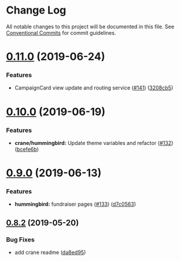 # Change Log

All notable changes to this project will be documented in this file.
See [Conventional Commits](https://conventionalcommits.org) for commit guidelines.

# [0.11.0](https://github.com/wingscms/wings/compare/@wingscms/crane@0.10.0...@wingscms/crane@0.11.0) (2019-06-24)


### Features

* CampaignCard view update and routing service ([#141](https://github.com/wingscms/wings/issues/141)) ([3208cb5](https://github.com/wingscms/wings/commit/3208cb5))





# [0.10.0](https://github.com/wingscms/wings/compare/@wingscms/crane@0.9.0...@wingscms/crane@0.10.0) (2019-06-19)


### Features

* **crane/hummingbird:** Update theme variables and refactor ([#132](https://github.com/wingscms/wings/issues/132)) ([bcefe6b](https://github.com/wingscms/wings/commit/bcefe6b))





# [0.9.0](https://github.com/wingscms/wings/compare/@wingscms/crane@0.8.2...@wingscms/crane@0.9.0) (2019-06-13)


### Features

* **hummingbird:** fundraiser pages ([#133](https://github.com/wingscms/wings/issues/133)) ([d7c0563](https://github.com/wingscms/wings/commit/d7c0563))





## [0.8.2](https://github.com/wingscms/wings/compare/@wingscms/crane@0.8.1...@wingscms/crane@0.8.2) (2019-05-20)


### Bug Fixes

* add crane readme ([da8ed95](https://github.com/wingscms/wings/commit/da8ed95))
